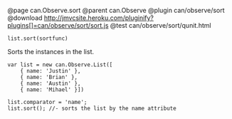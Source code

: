@page can.Observe.sort
@parent can.Observe
@plugin can/observe/sort
@download  http://jmvcsite.heroku.com/pluginify?plugins[]=can/observe/sort/sort.js
@test can/observe/sort/qunit.html

`list.sort(sortfunc)`

Sorts the instances in the list.

	var list = new can.Observe.List([
		{ name: 'Justin' },
		{ name: 'Brian' },
		{ name: 'Austin' },
		{ name: 'Mihael' }])
		
	list.comparator = 'name';
	list.sort(); //- sorts the list by the name attribute
